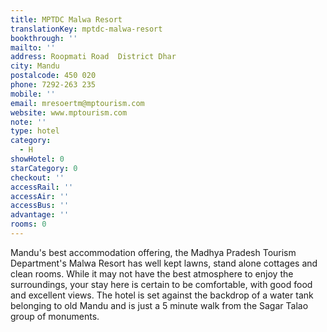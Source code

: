 ```yaml
---
title: MPTDC Malwa Resort
translationKey: mptdc-malwa-resort
bookthrough: ''
mailto: ''
address: Roopmati Road  District Dhar
city: Mandu
postalcode: 450 020
phone: 7292-263 235
mobile: ''
email: mresoertm@mptourism.com
website: www.mptourism.com
note: ''
type: hotel
category:
  - H
showHotel: 0
starCategory: 0
checkout: ''
accessRail: ''
accessAir: ''
accessBus: ''
advantage: ''
rooms: 0
---
```

Mandu's best accommodation offering, the Madhya Pradesh Tourism Department's Malwa Resort has well kept lawns, stand alone cottages and clean rooms.     While it may not have the best atmosphere to enjoy the surroundings, your stay here is certain to be comfortable, with good food and excellent views.     The hotel is set against the backdrop of a water tank belonging to old Mandu and is just a 5 minute walk from the Sagar Talao group of monuments.